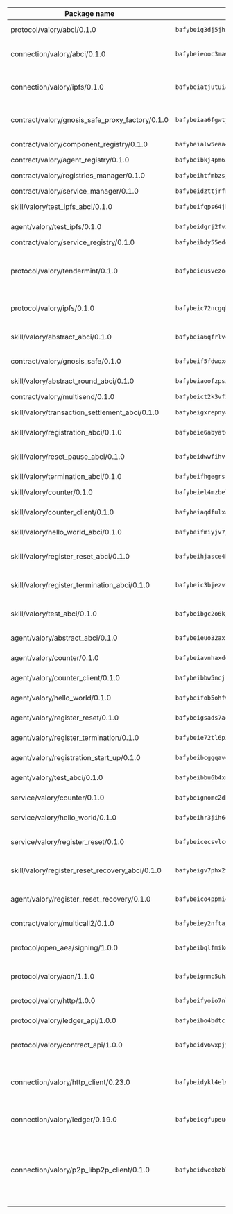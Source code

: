 | Package name                                                  | Package hash                                                  | Description                                                                                                                |
| ------------------------------------------------------------- | ------------------------------------------------------------- | -------------------------------------------------------------------------------------------------------------------------- |
| protocol/valory/abci/0.1.0                                    | `bafybeig3dj5jhsowlvg3t73kgobf6xn4nka7rkttakdb2gwsg5bp7rt7q4` | A protocol for ABCI requests and responses.                                                                                |
| connection/valory/abci/0.1.0                                  | `bafybeieooc3maw4nxugm2c5car3lx3lh3t3y74fjn2lani7vfod4kjdvfq` | connection to wrap communication with an ABCI server.                                                                      |
| connection/valory/ipfs/0.1.0                                  | `bafybeiatjutuiav7oxl4hszy3oypdwuetr6crjpminush54c5k4nbeciv4` | A connection responsible for uploading and downloading files from IPFS.                                                    |
| contract/valory/gnosis_safe_proxy_factory/0.1.0               | `bafybeiaa6fgwtykrti6i7sbt22raavpsbobsq2xgem4nkbcg744agnmkae` | Gnosis Safe proxy factory (GnosisSafeProxyFactory) contract                                                                |
| contract/valory/component_registry/0.1.0                      | `bafybeialw5eaa4v54s7i3sjsuy6d5k624quhxhziqntwq5hnz4g646sb7m` | Component registry contract                                                                                                |
| contract/valory/agent_registry/0.1.0                          | `bafybeibkj4pm6ziqh2fl3xfsjiou4ibnxlipmvmqhgvc7xwpnaddbtxzli` | Agent registry contract                                                                                                    |
| contract/valory/registries_manager/0.1.0                      | `bafybeihtfmbzsjwsz7kmujzc4bofyoxckekbdi643f762tj3fe4witgjqu` | Registries Manager contract                                                                                                |
| contract/valory/service_manager/0.1.0                         | `bafybeidzttjrfn3kfxubr24axouytshsm57sjl2232g2z3wlitk6dl32em` | Service Manager contract                                                                                                   |
| skill/valory/test_ipfs_abci/0.1.0                             | `bafybeifqps64jhkx7gzsqs6tvexuw3qf774zge46eq7bzl5qiadsop7aqy` | IPFS e2e testing application.                                                                                              |
| agent/valory/test_ipfs/0.1.0                                  | `bafybeidgrj2fvxy226m55b3vedy36wkqcxlk4vcmezy2a5clhivkvkncva` | Agent for testing the ABCI connection.                                                                                     |
| contract/valory/service_registry/0.1.0                        | `bafybeibdy55edqs3djptv77ljkmbf6m3zizhutmvwgj3hpsagvmzhr4jbm` | Service Registry contract                                                                                                  |
| protocol/valory/tendermint/0.1.0                              | `bafybeicusvezoqlmyt6iqomcbwaz3xkhk2qf3d56q5zprmj3xdxfy64k54` | A protocol for communication between two AEAs to share tendermint configuration details.                                   |
| protocol/valory/ipfs/0.1.0                                    | `bafybeic72ncgqbzoz2guj4p4yjqulid7mv6yroeh65hxznloamoveeg7hq` | A protocol specification for IPFS requests and responses.                                                                  |
| skill/valory/abstract_abci/0.1.0                              | `bafybeia6qfrlveyxksdemkmm5sqmjmtz4usrvhgbcsgmd6xq6ewx6owpbq` | The abci skill provides a template of an ABCI application.                                                                 |
| contract/valory/gnosis_safe/0.1.0                             | `bafybeif5fdwoxq5mscrurtuimadmtctyxxeeui45u4g6leqobzls7bsl3u` | Gnosis Safe (GnosisSafeL2) contract                                                                                        |
| skill/valory/abstract_round_abci/0.1.0                        | `bafybeiaoofzpsxk7dtoq5x5kcuxoo3jex3j5sly2qpuql3wgf2nju7vau4` | abstract round-based ABCI application                                                                                      |
| contract/valory/multisend/0.1.0                               | `bafybeict2k3vf3c4fvzosaq5kku2ivtzsskbomrujmmoicut7eg52onnje` | MultiSend contract                                                                                                         |
| skill/valory/transaction_settlement_abci/0.1.0                | `bafybeigxrepnyad4zyh2pmmsz6rlyqzqppxips2imtnouc2fhlrk5v6nmi` | ABCI application for transaction settlement.                                                                               |
| skill/valory/registration_abci/0.1.0                          | `bafybeie6abyatgdnrlaoj4qwzphnjbilikvuk3mygnuljxjgtcx2z4usb4` | ABCI application for common apps.                                                                                          |
| skill/valory/reset_pause_abci/0.1.0                           | `bafybeidwwfihvcqhw7bc6lmdfpeq7frwgup2hz4uvexxfdpiovxfx3wmoy` | ABCI application for resetting and pausing app executions.                                                                 |
| skill/valory/termination_abci/0.1.0                           | `bafybeifhgegrsrzzkdiir4eguazqtkoiemdbk47qqblq7eqlgp42ho36e4` | Termination skill.                                                                                                         |
| skill/valory/counter/0.1.0                                    | `bafybeiel4mzbelzyxt3c7enfwl5h7rtfzuffseifmakpo6sxuozgr6xj34` | The ABCI Counter application example.                                                                                      |
| skill/valory/counter_client/0.1.0                             | `bafybeiaqdfulxamdshw7fykfkqvkpvjb5bnmhv7ffrjiwdi4ktiulklx6q` | A client for the ABCI counter application.                                                                                 |
| skill/valory/hello_world_abci/0.1.0                           | `bafybeifmiyjv7jp6s6tt6oppwkoglr464x4ssnpsbjxv5p2cpl64lqx6h4` | Hello World ABCI application.                                                                                              |
| skill/valory/register_reset_abci/0.1.0                        | `bafybeihjasce4bqyqwsm5usxl2qo34ofvvyoojreuyqm72qptzdhn7xjoq` | ABCI application for dummy skill that registers and resets                                                                 |
| skill/valory/register_termination_abci/0.1.0                  | `bafybeic3bjezvtyhdxehglz4epikipwqid6mrdt5c63dmqdgbmzjoekega` | ABCI application for dummy skill that registers and resets                                                                 |
| skill/valory/test_abci/0.1.0                                  | `bafybeibgc2o6kjgxkyz7rpxowifa3ramjdikibyzrckzpgevcmiel66zs4` | ABCI application for testing the ABCI connection.                                                                          |
| agent/valory/abstract_abci/0.1.0                              | `bafybeieuo32axsqieyfejmyapie4knn3rlg6j6cbqt3hxvqag7ypzklq5m` | The abstract ABCI AEA - for testing purposes only.                                                                         |
| agent/valory/counter/0.1.0                                    | `bafybeiavnhaxddyimkgpmdlpbzjmalkqpcx44nbneyxepiko7qffk5gklq` | The ABCI Counter example as an AEA                                                                                         |
| agent/valory/counter_client/0.1.0                             | `bafybeibbw5ncjrklzc7wujgcsfqgm7bep6eeo6im2ixfyb6fjskewmuepm` | The ABCI Counter example as an AEA                                                                                         |
| agent/valory/hello_world/0.1.0                                | `bafybeifob5ohfwwcad2thvkoqsa52oi46aqqwot7vwdloprxkymbzh7uxu` | Hello World ABCI example.                                                                                                  |
| agent/valory/register_reset/0.1.0                             | `bafybeigsads7aoybfx4cd4zm3vixkekrl336ktzpikitg6xhjq7tsfpfzu` | Register reset to replicate Tendermint issue.                                                                              |
| agent/valory/register_termination/0.1.0                       | `bafybeie72tl6p2f4qddqz7qffqhxwnr4pu2gxle5mtm4qffwapqz2vexty` | Register terminate to test the termination feature.                                                                        |
| agent/valory/registration_start_up/0.1.0                      | `bafybeibcggqavojvldns2o5i6fqsjoqhbr3k42s5sriiyo2rir5hce7yfa` | Registration start-up ABCI example.                                                                                        |
| agent/valory/test_abci/0.1.0                                  | `bafybeibbu6b4xn2rjhua7qehgxtymg72r3zh7wtfewvmcstefgrcql2wui` | Agent for testing the ABCI connection.                                                                                     |
| service/valory/counter/0.1.0                                  | `bafybeignomc2dh6szktkl55fbi4n7awmjtvzv6ljy2rokxza6lki5ouwd4` | A set of agents incrementing a counter                                                                                     |
| service/valory/hello_world/0.1.0                              | `bafybeihr3jih6etip66bgrlvldvbkyzq6qi2byjikwvzjlsx2zczu7orhq` | A simple demonstration of a simple ABCI application                                                                        |
| service/valory/register_reset/0.1.0                           | `bafybeicecsvlc6d4pgsklofvwkk3sq7wgdrhkr5ntfh7xdm46pidvvbwjy` | Test and debug tendermint reset mechanism.                                                                                 |
| skill/valory/register_reset_recovery_abci/0.1.0               | `bafybeigv7phx2vqhfid2ccbptgu5tbg7frn6i2mwrtegxtk4vtadpuncfq` | ABCI application for dummy skill that registers and resets                                                                 |
| agent/valory/register_reset_recovery/0.1.0                    | `bafybeico4ppmiex2njpeygi7jyeg37e2cd4j4wzoxszmqsxrlt6rdbdtui` | Agent to showcase hard reset as a recovery mechanism.                                                                      |
| contract/valory/multicall2/0.1.0                              | `bafybeiey2nftajodtjwxhdcjhyhedn4nipixfvccrewiu4aebh3sbdqqm4` | The MakerDAO multicall2 contract.                                                                                          |
| protocol/open_aea/signing/1.0.0                               | `bafybeibqlfmikg5hk4phzak6gqzhpkt6akckx7xppbp53mvwt6r73h7tk4` | A protocol for communication between skills and decision maker.                                                            |
| protocol/valory/acn/1.1.0                                     | `bafybeignmc5uh3vgpuckljcj2tgg7hdqyytkm6m5b6v6mxtazdcvubibva` | The protocol used for envelope delivery on the ACN.                                                                        |
| protocol/valory/http/1.0.0                                    | `bafybeifyoio7nlh5zzyn5yz7krkou56l22to3cwg7gw5v5o3vxwklibhty` | A protocol for HTTP requests and responses.                                                                                |
| protocol/valory/ledger_api/1.0.0                              | `bafybeibo4bdtcrxi2suyzldwoetjar6pqfzm6vt5xal22ravkkcvdmtksi` | A protocol for ledger APIs requests and responses.                                                                         |
| protocol/valory/contract_api/1.0.0                            | `bafybeidv6wxpjyb2sdyibnmmum45et4zcla6tl63bnol6ztyoqvpl4spmy` | A protocol for contract APIs requests and responses.                                                                       |
| connection/valory/http_client/0.23.0                          | `bafybeidykl4elwbcjkqn32wt5h4h7tlpeqovrcq3c5bcplt6nhpznhgczi` | The HTTP_client connection that wraps a web-based client connecting to a RESTful API specification.                        |
| connection/valory/ledger/0.19.0                               | `bafybeicgfupeudtmvehbwziqfxiz6ztsxr5rxzvalzvsdsspzz73o5fzfi` | A connection to interact with any ledger API and contract API.                                                             |
| connection/valory/p2p_libp2p_client/0.1.0                     | `bafybeidwcobzb7ut3efegoedad7jfckvt2n6prcmd4g7xnkm6hp6aafrva` | The libp2p client connection implements a tcp connection to a running libp2p node as a traffic delegate to send/receive envelopes to/from agents in the DHT. |
